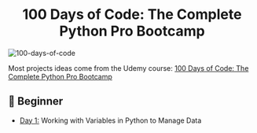 <h1 align="center">100 Days of Code: The Complete Python Pro Bootcamp
</h1>

![100-days-of-code](https://user-images.githubusercontent.com/98851253/155425637-9ac7250e-52a3-429a-a679-ac619f5ff6ea.gif)

Most projects ideas come from the Udemy course: [100 Days of Code: The Complete Python Pro Bootcamp](https://www.udemy.com/course/100-days-of-code/)


## 🔰 Beginner 
- [Day 1:](https://github.com/rokas293/100-Days-of-Code-Python/tree/4ae1a25be234e9c36b8a05744e93c58419b2c743/Day01) Working with Variables in Python to Manage Data

